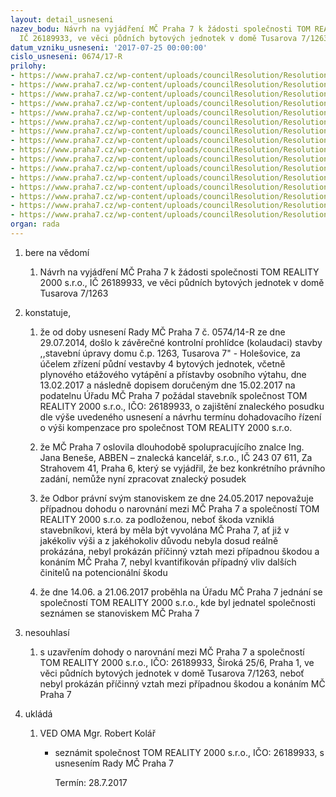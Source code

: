 ```yaml
---
layout: detail_usneseni
nazev_bodu: Návrh na vyjádření MČ Praha 7 k žádosti společnosti TOM REALITY 2000 s.r.o.,
  IČ 26189933, ve věci půdních bytových jednotek v domě Tusarova 7/1263
datum_vzniku_usneseni: '2017-07-25 00:00:00'
cislo_usneseni: 0674/17-R
prilohy:
- https://www.praha7.cz/wp-content/uploads/councilResolution/Resolutions/28640/export/01_TR20001263~228784.docx
- https://www.praha7.cz/wp-content/uploads/councilResolution/Resolutions/28640/export/02_TR20001263~228783.pdf
- https://www.praha7.cz/wp-content/uploads/councilResolution/Resolutions/28640/export/03_TR20001263~228781.pdf
- https://www.praha7.cz/wp-content/uploads/councilResolution/Resolutions/28640/export/04_TR20001263~228780.pdf
- https://www.praha7.cz/wp-content/uploads/councilResolution/Resolutions/28640/export/05_TR20001263~228779.pdf
- https://www.praha7.cz/wp-content/uploads/councilResolution/Resolutions/28640/export/06_TR20001263~228778.pdf
- https://www.praha7.cz/wp-content/uploads/councilResolution/Resolutions/28640/export/07_TR20001263~228777.pdf
- https://www.praha7.cz/wp-content/uploads/councilResolution/Resolutions/28640/export/08_TR20001263~228776.pdf
- https://www.praha7.cz/wp-content/uploads/councilResolution/Resolutions/28640/export/09_TR20001263~228775.pdf
- https://www.praha7.cz/wp-content/uploads/councilResolution/Resolutions/28640/export/10_TR20001263~228774.pdf
- https://www.praha7.cz/wp-content/uploads/councilResolution/Resolutions/28640/export/11_TR20001263~228773.pdf
- https://www.praha7.cz/wp-content/uploads/councilResolution/Resolutions/28640/export/12_TR20001263~228772.pdf
- https://www.praha7.cz/wp-content/uploads/councilResolution/Resolutions/28640/export/13_TR20001263~228770.pdf
- https://www.praha7.cz/wp-content/uploads/councilResolution/Resolutions/28640/export/14_TR20001263~228768.doc
- https://www.praha7.cz/wp-content/uploads/councilResolution/Resolutions/28640/export/15_TR20001263~228767.pdf
- https://www.praha7.cz/wp-content/uploads/councilResolution/Resolutions/28640/export/export~295621.pdf
organ: rada
---
```

<ol id="urzList" class="urzList_view"><li class="urzClass1" id=""><span name="1">bere na vědomí</span><ol class="urzOlClass"><li class="urzClass2" id="" style="text-align: left;"><span><p>Návrh na vyjádření MČ Praha 7 k žádosti společnosti TOM REALITY 2000 s.r.o., IČ 26189933, ve věci půdních bytových jednotek v domě Tusarova 7/1263</p></span></li></ol></li><li class="urzClass1" id=""><span name="50">konstatuje,</span><ol class="urzOlClass"><li class="urzClass2" id="" style="text-align: left;"><span><p>že od doby usnesení Rady MČ Praha 7 č. 0574/14-R ze dne 29.07.2014, došlo k závěrečné kontrolní prohlídce (kolaudaci) stavby ,,stavební úpravy domu č.p. 1263, Tusarova 7" - Holešovice, za účelem zřízení půdní vestavby 4 bytových jednotek, včetně plynového etážového vytápění a přístavby osobního výtahu, dne 13.02.2017 a následně dopisem doručeným dne 15.02.2017 na podatelnu Úřadu MČ Praha 7 požádal stavebník společnost TOM REALITY 2000 s.r.o., IČO: 26189933, o zajištění znaleckého posudku dle výše uvedeného usnesení a návrhu termínu dohadovacího řízení o výši kompenzace pro společnost TOM REALITY 2000 s.r.o.<br></p></span></li><li class="urzClass2" id="" style="text-align: left;"><span><p>že MČ Praha 7 oslovila dlouhodobě spolupracujícího znalce Ing. Jana Beneše, ABBEN – znalecká kancelář, s.r.o., IČ 243 07 611, Za Strahovem 41, Praha 6, který se vyjádřil, že bez konkrétního právního zadání, nemůže nyní zpracovat znalecký posudek</p></span></li><li class="urzClass2" id="" style="text-align: left;"><span><p>že Odbor právní svým stanoviskem ze dne 24.05.2017 nepovažuje případnou dohodu o narovnání mezi MČ Praha 7 a společností&nbsp;TOM REALITY 2000 s.r.o. za podloženou, neboť škoda vzniklá stavebníkovi, která by měla být vyvolána MČ Praha 7, ať již v jakékoliv výši a z jakéhokoliv důvodu nebyla dosud reálně prokázána, nebyl prokázán příčinný vztah mezi případnou škodou a konáním MČ Praha 7, nebyl kvantifikován případný vliv dalších činitelů na potencionální škodu</p></span></li><li class="urzClass2" id="" style="text-align: left;"><span><p>že dne 14.06. a 21.06.2017 proběhla na Úřadu MČ Praha 7 jednání se společností TOM REALITY 2000 s.r.o., kde byl jednatel společnosti seznámen se stanoviskem MČ Praha 7</p></span></li></ol></li><li class="urzClass1" id=""><span name="11">nesouhlasí</span><ol class="urzOlClass"><li class="urzClass2" id="" style="text-align: left;"><span><p>s uzavřením dohody o narovnání mezi MČ Praha 7 a společností TOM REALITY 2000 s.r.o., IČO: 26189933, Široká 25/6, Praha 1, ve věci půdních bytových jednotek v domě Tusarova 7/1263, neboť nebyl prokázán příčinný vztah mezi případnou škodou a konáním MČ Praha 7</p></span></li></ol></li><li class="urzClass1" id="urzUkoly"><span name="1">ukládá</span><ol class="urzOlClass"><li class="urzClass2"><span><p>VED OMA Mgr. Robert Kolář</p></span><ul class="urzUlClass"><li class="urzClass3"><span><p>seznámit společnost TOM REALITY 2000 s.r.o., IČO: 26189933, s usnesením Rady MČ Praha 7</p></span><span class="urzUkolTermin">  Termín:&nbsp;28.7.2017</span></li></ul></li></ol></li></ol>